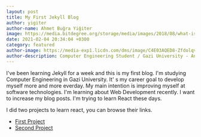 ```yaml
---
layout: post
title: My First Jekyll Blog
author: yigiter
author-name: Ahmet Buğra Yiğiter
image: https://media.bitdegree.org/storage/media/images/2018/08/what-is-a-web-developer.jpg
date: 2021-02-04 20:34:04 +0300
category: featured
author-image: https://media-exp1.licdn.com/dms/image/C4E03AQED8-Zfdolqvg/profile-displayphoto-shrink_800_800/0/1600546323730?e=1619049600&v=beta&t=S0pAm_d5ONaBgVyMVanUAlixU8mDhI4tR39S3N_5JgU
author-description: Computer Engineering Student / Gazi University - Ankara
---
```


I've been learning Jekyll for a week and this is my first blog. I'm studying Computer Engineering in Gazi University. It' s my career goal to develop myself more and more everday. My main intention is improving myself at software technologies. I'm learning about Web Development recently. I want to increase my blog posts. I'm trying to learn React these days.

I did two projects to learn react, you can browse their links.

- [First Project](https://github.com/yigiterdev/react-project-for-learning)
- [Second Project](https://github.com/yigiterdev/tic-tac-toewithReact)
